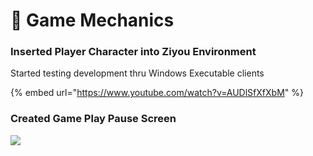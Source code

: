 # 🦾 Game Mechanics

### Inserted Player Character into Ziyou Environment

Started testing development thru Windows Executable clients

{% embed url="https://www.youtube.com/watch?v=AUDlSfXfXbM" %}

### Created Game Play Pause Screen

![](<../../.gitbook/assets/image (24) (1).png>)
